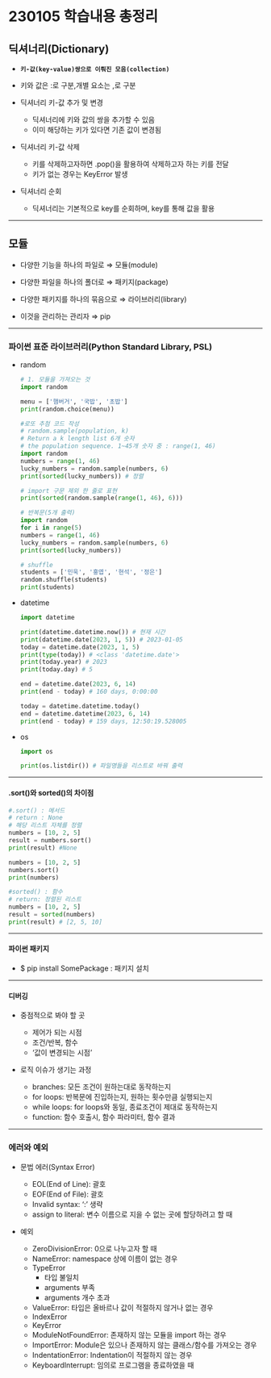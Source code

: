 # 230105 학습내용 총정리

## 딕셔너리(Dictionary)

- **`키-값(key-value)쌍으로 이뤄진 모음(collection)`**

- 키와 값은 :로 구분,개별 요소는 ,로 구분

- 딕셔너리 키-값 추가 및 변경

    - 딕셔너리에 키와 값의 쌍을 추가할 수 있음
    - 이미 해당하는 키가 있다면 기존 값이 변경됨

- 딕셔너리 키-값 삭제

    - 키를 삭제하고자하면 .pop()을 활용하여 삭제하고자 하는 키를 전달
    - 키가 없는 경우는 KeyError 발생

- 딕셔너리 순회

    - 딕셔너리는 기본적으로 key를 순회하며, key를 통해 값을 활용

---
## 모듈

- 다양한 기능을 하나의 파일로 ⇒ 모듈(module)

- 다양한 파일을 하나의 폴더로 ⇒ 패키지(package)

- 다양한 패키지를 하나의 묶음으로 ⇒ 라이브러리(library)

- 이것을 관리하는 관리자 ⇒ pip

---

### 파이썬 표준 라이브러리(Python Standard Library, PSL)

- random

    ```python
    # 1. 모듈을 가져오는 것
    import random

    menu = ['햄버거', '국밥', '초밥']
    print(random.choice(menu))
    ```
    ```python
    #로또 추첨 코드 작성
    # random.sample(population, k)
    # Return a k length list 6개 숫자
    # the population sequence. 1~45개 숫자 중 : range(1, 46)
    import random
    numbers = range(1, 46)
    lucky_numbers = random.sample(numbers, 6)
    print(sorted(lucky_numbers)) # 정렬

    # import 구문 제외 한 줄로 표현
    print(sorted(random.sample(range(1, 46), 6)))

    # 반복문(5개 출력)
    import random
    for i in range(5)
    numbers = range(1, 46)
    lucky_numbers = random.sample(numbers, 6)
    print(sorted(lucky_numbers))
    ```
    ```python
    # shuffle
    students = ['민욱', '홍엽', '현석', '정은']
    random.shuffle(students)
    print(students)
    ```

- datetime

    ```python
    import datetime

    print(datetime.datetime.now()) # 현재 시간
    print(datetime.date(2023, 1, 5)) # 2023-01-05
    today = datetime.date(2023, 1, 5)
    print(type(today)) # <class 'datetime.date'>
    print(today.year) # 2023
    print(today.day) # 5

    end = datetime.date(2023, 6, 14)
    print(end - today) # 160 days, 0:00:00

    today = datetime.datetime.today()
    end = datetime.datetime(2023, 6, 14)
    print(end - today) # 159 days, 12:50:19.528005
    ```

- os
    ```python
    import os

    print(os.listdir()) # 파일명들을 리스트로 바꿔 출력
    ```
---

#### .sort()와 sorted()의 차이점

```python
#.sort() : 메서드
# return : None
# 해당 리스트 자체를 정렬
numbers = [10, 2, 5]
result = numbers.sort()
print(result) #None

numbers = [10, 2, 5]
numbers.sort()
print(numbers)

#sorted() : 함수
# return: 정렬된 리스트
numbers = [10, 2, 5]
result = sorted(numbers)
print(result) # [2, 5, 10]
```

---

#### 파이썬 패키지

- $ pip install SomePackage : 패키지 설치

---

#### 디버깅

- 중점적으로 봐야 할 곳
    - 제어가 되는 시점
    - 조건/반복, 함수
    - ‘값이 변경되는 시점’

- 로직 이슈가 생기는 과정
    - branches: 모든 조건이 원하는대로 동작하는지
    - for loops: 반복문에 진입하는지, 원하는 횟수만큼 실행되는지
    - while loops: for loops와 동일, 종료조건이 제대로 동작하는지
    - function: 함수 호출시, 함수 파라미터, 함수 결과

---

### 에러와 예외

- 문법 에러(Syntax Error)
    - EOL(End of Line): 괄호
    - EOF(End of File): 괄호
    - Invalid syntax: ‘:’ 생략
    - assign to literal: 변수 이름으로 지을 수 없는 곳에 할당하려고 할 때

- 예외
    - ZeroDivisionError: 0으로 나누고자 할 때
    - NameError: namespace 상에 이름이 없는 경우
    - TypeError
        - 타입 불일치
        - arguments 부족
        - arguments 개수 초과
    - ValueError: 타입은 올바르나 값이 적절하지 않거나 없는 경우
    - IndexError
    - KeyError
    - ModuleNotFoundError: 존재하지 않는 모듈을 import 하는 경우
    - ImportError: Module은 있으나 존재하지 않는 클래스/함수를 가져오는 경우
    - IndentationError: Indentation이 적절하지 않는 경우
    - KeyboardInterrupt: 임의로 프로그램을 종료하였을 때

